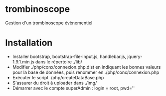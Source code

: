 trombinoscope
=============

Gestion d'un trombinoscope évènementiel

Installation
============
* Installer bootstrap, bootstrap-file-input.js, handlebar.js, jquery-1.9.1.min.js dans le répertoire ./lib/
* Modifier ./php/conx/connexion.php.dist en indiquant les bonnes valeurs pour la base de données, puis renommer en ./php/conx/connexion.php
* Exécuter le script ./php/createDataBase.php
* S'assurer du droit à uploader dans ./img/
* Démarrer avec le compte superAdmin : login = root, pwd=''
